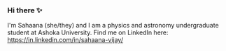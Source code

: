 ### Hi there ✨

I'm Sahaana (she/they) and I am a physics and astronomy undergraduate student at Ashoka University. Find me on LinkedIn here: https://in.linkedin.com/in/sahaana-vijay/
